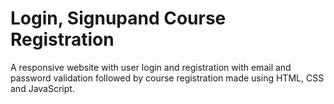 # Login, Signupand Course Registration
A responsive website with user login and registration with email and password validation followed by course registration made using HTML, CSS and JavaScript.
